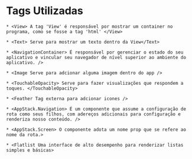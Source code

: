 # Tags Utilizadas

    * <View> A tag 'View' é responsável por mostrar um container no programa, como se fosse a tag 'html' </View>

    * <Text> Serve para mostrar um texto dentro da View</Text>

    * <NavigationContainer> É responsável por gerenciar o estado do seu aplicativo e vincular seu navegador de nível superior ao ambiente do aplicativo. />

    * <Image Serve para adcionar alguma imagem dentro do app />

    * <TouchableOpacity> Serve para fazer visualizações que respondem a toques. </TouchableOpacity>

    * <Feather Tag externa para adcionar icones />

    * <AppStack.Navigation> É um componente que assume a configuração de rota como seus filhos, com adereços adicionais para configuração e renderiza nosso conteúdo. />

    * <AppStack.Screen> O componente adota um nome prop que se refere ao nome da rota.>

    * <Flatlist Uma interface de alto desempenho para renderizar listas simples e básicas>